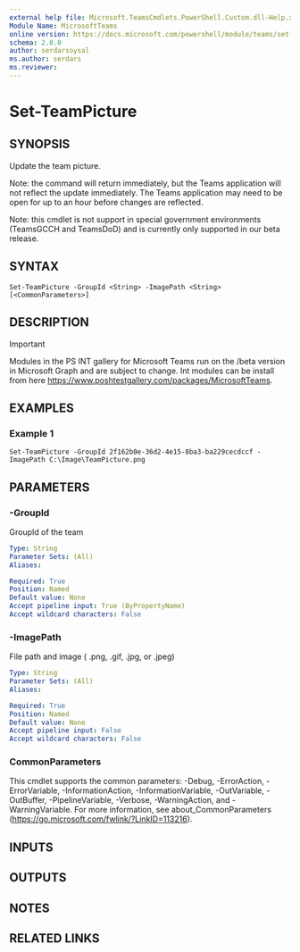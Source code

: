 ```yaml
---
external help file: Microsoft.TeamsCmdlets.PowerShell.Custom.dll-Help.xml
Module Name: MicrosoftTeams
online version: https://docs.microsoft.com/powershell/module/teams/set-teampicture
schema: 2.0.0
author: serdarsoysal
ms.author: serdars
ms.reviewer:
---
```


# Set-TeamPicture

## SYNOPSIS

Update the team picture.

Note: the command will return immediately, but the Teams application will not reflect the update immediately. 
The Teams application may need to be open for up to an hour before changes are reflected. 

Note: this cmdlet is not support in special government environments (TeamsGCCH and TeamsDoD) and is currently only supported in our beta release.

## SYNTAX

```
Set-TeamPicture -GroupId <String> -ImagePath <String> [<CommonParameters>]
```

## DESCRIPTION

> [!IMPORTANT]
> Modules in the PS INT gallery for Microsoft Teams run on the /beta version in Microsoft Graph and are subject to change. Int modules can be install from here <https://www.poshtestgallery.com/packages/MicrosoftTeams>.


## EXAMPLES

### Example 1
```
Set-TeamPicture -GroupId 2f162b0e-36d2-4e15-8ba3-ba229cecdccf -ImagePath C:\Image\TeamPicture.png
```

## PARAMETERS

### -GroupId
GroupId of the team

```yaml
Type: String
Parameter Sets: (All)
Aliases:

Required: True
Position: Named
Default value: None
Accept pipeline input: True (ByPropertyName)
Accept wildcard characters: False
```

### -ImagePath
File path and image ( .png, .gif, .jpg, or .jpeg)

```yaml
Type: String
Parameter Sets: (All)
Aliases:

Required: True
Position: Named
Default value: None
Accept pipeline input: False
Accept wildcard characters: False
```

### CommonParameters
This cmdlet supports the common parameters: -Debug, -ErrorAction, -ErrorVariable, -InformationAction, -InformationVariable, -OutVariable, -OutBuffer, -PipelineVariable, -Verbose, -WarningAction, and -WarningVariable.
For more information, see about_CommonParameters (https://go.microsoft.com/fwlink/?LinkID=113216).

## INPUTS

## OUTPUTS

## NOTES

## RELATED LINKS
